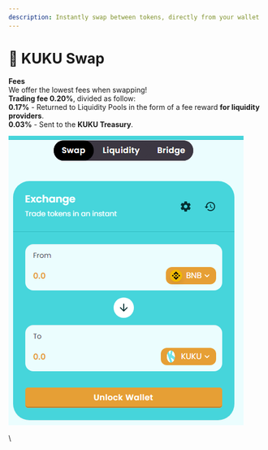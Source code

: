 ```yaml
---
description: Instantly swap between tokens, directly from your wallet
---
```


# 🔄 KUKU Swap

**Fees**\
We offer the lowest fees when swapping!\
**Trading fee 0.20%**, divided as follow:\
**0.17%**  - Returned to Liquidity Pools in the form of a fee reward **for liquidity providers**.\
**0.03%** - Sent to the **KUKU Treasury**.

![Instantly trade between tokens for the lowest fees on the market](../../.gitbook/assets/kukuswap.png)

\
